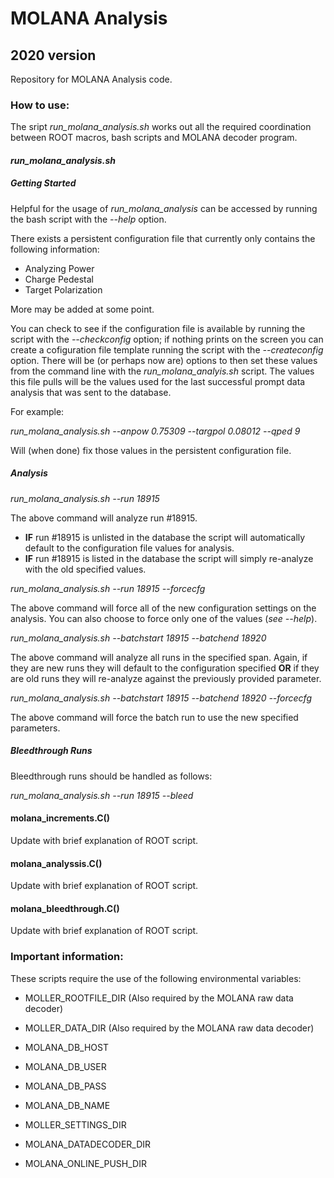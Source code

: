 # MOLANA Analysis
## 2020 version
Repository for MOLANA Analysis code.

### How to use:
The sript *run_molana_analysis.sh* works out all the required coordination between ROOT macros, bash scripts and MOLANA decoder program.

#### *run_molana_analysis.sh*

##### Getting Started
Helpful for the usage of *run\_molana\_analysis* can be accessed by running the bash script with the _--help_ option.

There exists a persistent configuration file that currently only contains the following information: 

* Analyzing Power
* Charge Pedestal
* Target Polarization

More may be added at some point.

You can check to see if the configuration file is available by running the script with the _--checkconfig_ option; if nothing prints on the screen you can create a cofiguration file template running the script with the _--createconfig_ option. There will be (or perhaps now are) options to then set these values from the command line with the *run\_molana\_analyis.sh* script. The values this file pulls will be the values used for the last successful prompt data analysis that was sent to the database.

For example: 

 *run\_molana\_analysis.sh* *--anpow 0.75309 --targpol 0.08012 --qped 9*

Will (when done) fix those values in the persistent configuration file.

##### Analysis

 *run\_molana\_analysis.sh* *--run 18915*

The above command will analyze run #18915. 
* __IF__ run #18915 is unlisted in the database the script will automatically default to the configuration file values for analysis.
* __IF__ run #18915 is listed in the database the script will simply re-analyze with the old specified values.

*run\_molana\_analysis.sh* *--run 18915 --forcecfg*

The above command will force all of the new configuration settings on the analysis. You can also choose to force only one of the values (*see --help*).

*run\_molana\_analysis.sh* *--batchstart 18915 --batchend 18920*

The above command will analyze all runs in the specified span. Again, if they are new runs they will default to the configuration specified __OR__ if they are old runs they will re-analyze against the previously provided parameter.

*run\_molana\_analysis.sh* *--batchstart 18915 --batchend 18920 --forcecfg*

The above command will force the batch run to use the new specified parameters.

##### Bleedthrough Runs

Bleedthrough runs should be handled as follows:

*run_molana_analysis.sh* *--run 18915 --bleed*

#### molana_increments.C()

Update with brief explanation of ROOT script.

#### molana_analyssis.C()

Update with brief explanation of ROOT script.

#### molana_bleedthrough.C()

Update with brief explanation of ROOT script.

### Important information: 

These scripts require the use of the following environmental variables:

* MOLLER\_ROOTFILE\_DIR (Also required by the MOLANA raw data decoder)
* MOLLER\_DATA\_DIR (Also required by the MOLANA raw data decoder)

* MOLANA\_DB\_HOST
* MOLANA\_DB\_USER
* MOLANA\_DB\_PASS
* MOLANA\_DB\_NAME

* MOLLER\_SETTINGS\_DIR
* MOLANA\_DATADECODER\_DIR
* MOLANA\_ONLINE\_PUSH\_DIR
